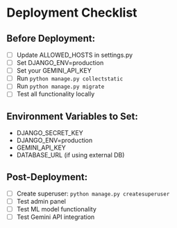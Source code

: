 # Deployment Checklist

## Before Deployment:
- [ ] Update ALLOWED_HOSTS in settings.py
- [ ] Set DJANGO_ENV=production 
- [ ] Set your GEMINI_API_KEY
- [ ] Run `python manage.py collectstatic`
- [ ] Run `python manage.py migrate`
- [ ] Test all functionality locally

## Environment Variables to Set:
- DJANGO_SECRET_KEY
- DJANGO_ENV=production
- GEMINI_API_KEY
- DATABASE_URL (if using external DB)

## Post-Deployment:
- [ ] Create superuser: `python manage.py createsuperuser`
- [ ] Test admin panel
- [ ] Test ML model functionality
- [ ] Test Gemini API integration
